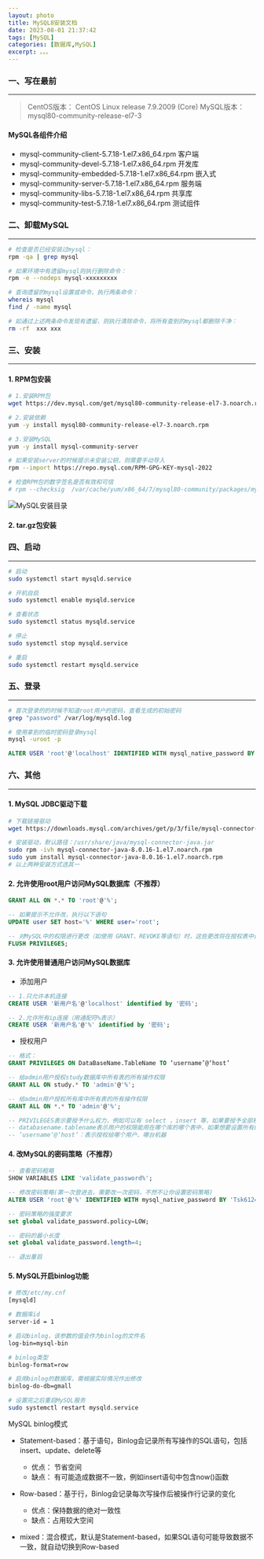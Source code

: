 ```yaml
---
layout: photo
title: MySQL8安装文档
date: 2023-08-01 21:37:42
tags: [MySQL]
categories: [数据库,MySQL]
excerpt: 。。。
---
```


### 一、写在最前
---
> CentOS版本： CentOS Linux release 7.9.2009 (Core)
> MySQL版本： mysql80-community-release-el7-3

#### MySQL各组件介绍
- mysql-community-client-5.7.18-1.el7.x86_64.rpm 客户端
- mysql-community-devel-5.7.18-1.el7.x86_64.rpm 开发库
- mysql-community-embedded-5.7.18-1.el7.x86_64.rpm 嵌入式
- mysql-community-server-5.7.18-1.el7.x86_64.rpm 服务端
- mysql-community-libs-5.7.18-1.el7.x86_64.rpm 共享库
- mysql-community-test-5.7.18-1.el7.x86_64.rpm 测试组件



### 二、卸载MySQL
---

```bash
# 检查是否已经安装过mysql：
rpm -qa | grep mysql

# 如果环境中有遗留mysql则执行删除命令：
rpm -e --nodeps mysql-xxxxxxxxx

# 查询遗留的mysql设置或命令，执行两条命令：
whereis mysql
find / -name mysql

# 如通过上述两条命令发现有遗留，则执行清除命令，将所有查到的mysql都删除干净：
rm -rf  xxx xxx
```

### 三、安装
---

#### 1. RPM包安装

```bash
# 1.安装RPM包
wget https://dev.mysql.com/get/mysql80-community-release-el7-3.noarch.rpm

# 2.安装依赖
yum -y install mysql80-community-release-el7-3.noarch.rpm

# 3.安装MySQL
yum -y install mysql-community-server

# 如果安装server的时候提示未安装公钥，则需要手动导入
rpm --import https://repo.mysql.com/RPM-GPG-KEY-mysql-2022

# 检查RPM包的数字签名是否有效和可信
# rpm --checksig  /var/cache/yum/x86_64/7/mysql80-community/packages/mysql-community-client-plugins-8.0.33-1.el7.x86_64.rpm
```

![MySQL安装目录](https://github.com/CharlieTao/CharlieTao.github.sources/blob/master/BigData/Pictures/MySQL/MySQL安装目录.png?raw=true)

#### 2. tar.gz包安装


### 四、启动
---

```bash
# 启动
sudo systemctl start mysqld.service

# 开机自启
sudo systemctl enable mysqld.service

# 查看状态
sudo systemctl status mysqld.service

# 停止
sudo systemctl stop mysqld.service

# 重启
sudo systemctl restart mysqld.service
```



### 五、登录
---

```bash
# 首次登录的的时候不知道root用户的密码，查看生成的初始密码
grep "password" /var/log/mysqld.log

# 使用拿到的临时密码登录mysql
mysql -uroot -p
```
```sql
ALTER USER 'root'@'localhost' IDENTIFIED WITH mysql_native_password BY 'bigdata3Tsk@';
```


### 六、其他
---

#### 1. MySQL JDBC驱动下载

```bash
# 下载链接驱动
wget https://downloads.mysql.com/archives/get/p/3/file/mysql-connector-java-8.0.16-1.el7.noarch.rpm

# 安装驱动，默认路径：/usr/share/java/mysql-connector-java.jar
sudo rpm -ivh mysql-connector-java-8.0.16-1.el7.noarch.rpm
sudo yum install mysql-connector-java-8.0.16-1.el7.noarch.rpm
# 以上两种安装方式选其一
```


#### 2. 允许使用root用户访问MySQL数据库（不推荐）

```sql
GRANT ALL ON *.* TO 'root'@'%';

-- 如果提示不允许改，执行以下语句
UPDATE user SET host='%' WHERE user='root';

-- 对MySQL中的权限进行更改（如使用 GRANT、REVOKE等语句）时，这些更改将在授权表中进行更新。然而，这些更改并不会立即生效，直到执行FLUSH PRIVILEGES命令
FLUSH PRIVILEGES;
```

#### 3. 允许使用普通用户访问MySQL数据库

- 添加用户

```sql
-- 1.只允许本机连接
CREATE USER '新用户名'@'localhost' identified by '密码';

-- 2.允许所有ip连接（用通配符%表示）
CREATE USER '新用户名'@'%' identified by '密码';
```

- 授权用户

```sql
-- 格式：
GRANT PRIVILEGES ON DataBaseName.TableName TO ‘username’@‘host’

-- 给admin用户授权study数据库中所有表的所有操作权限
GRANT ALL ON study.* TO 'admin'@'%';

-- 给admin用户授权所有库中所有表的所有操作权限
GRANT ALL ON *.* TO 'admin'@'%';

-- PRIVILEGES表示要授予什么权力，例如可以有 select ，insert 等，如果要授予全部权力，则填ALL
-- databasename.tablename表示用户的权限能用在哪个库的哪个表中，如果想要设置所有的数据库所有的表，则填*.*，*是一个通配符，表示全部。
-- ’username‘@‘host’：表示授权给哪个用户、哪台机器
```

#### 4. 改MySQL的密码策略（不推荐）

```sql
-- 查看密码粗略
SHOW VARIABLES LIKE 'validate_password%';

-- 修改密码策略(第一次登进去，需要改一次密码，不然不让你设置密码策略)
ALTER USER 'root'@'%' IDENTIFIED WITH mysql_native_password BY 'Tsk612473:';

-- 密码策略的强度要求
set global validate_password.policy=LOW;

-- 密码的最小长度
set global validate_password.length=4;

-- 退出重启
```



#### 5. MySQL开启binlog功能

```bash
# 修改/etc/my.cnf
[mysqld]

# 数据库id
server-id = 1

# 启动binlog，该参数的值会作为binlog的文件名
log-bin=mysql-bin

# binlog类型
binlog-format=row

# 启用binlog的数据库，需根据实际情况作出修改
binlog-do-db=gmall

# 设置完之后重启MySQL服务
sudo systemctl restart mysqld.service
```

MySQL binlog模式

- Statement-based：基于语句，Binlog会记录所有写操作的SQL语句，包括insert、update、delete等
  - 优点： 节省空间
  - 缺点： 有可能造成数据不一致，例如insert语句中包含now()函数

- Row-based：基于行，Binlog会记录每次写操作后被操作行记录的变化
  - 优点：保持数据的绝对一致性
  - 缺点：占用较大空间

- mixed：混合模式，默认是Statement-based，如果SQL语句可能导致数据不一致，就自动切换到Row-based